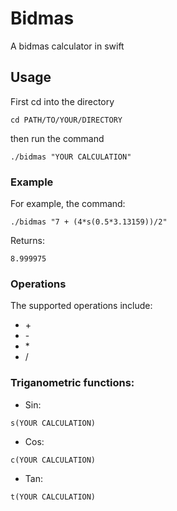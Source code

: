 # Bidmas
A bidmas calculator in swift  

## Usage
First cd into the directory  

```
cd PATH/TO/YOUR/DIRECTORY
```

then run the command  

```
./bidmas "YOUR CALCULATION"
```
### Example
For example, the command:  

```
./bidmas "7 + (4*s(0.5*3.13159))/2"
```  
Returns:  

```
8.999975
```

### Operations
The supported operations include:  
* \+
* \-
* \*
* \/

### Triganometric functions:
* Sin:
```
s(YOUR CALCULATION)
```  
* Cos:
```
c(YOUR CALCULATION)
```
* Tan:
```
t(YOUR CALCULATION)
```
